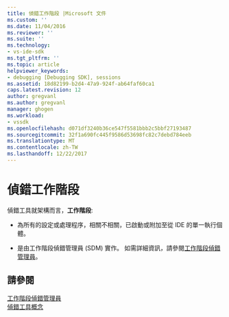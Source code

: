 ```yaml
---
title: 偵錯工作階段 |Microsoft 文件
ms.custom: ''
ms.date: 11/04/2016
ms.reviewer: ''
ms.suite: ''
ms.technology:
- vs-ide-sdk
ms.tgt_pltfrm: ''
ms.topic: article
helpviewer_keywords:
- debugging [Debugging SDK], sessions
ms.assetid: 18d82199-b2d4-47a9-924f-ab64faf60ca1
caps.latest.revision: 12
author: gregvanl
ms.author: gregvanl
manager: ghogen
ms.workload:
- vssdk
ms.openlocfilehash: d071df3240b36ce547f5581bbb2c5bbf27193487
ms.sourcegitcommit: 32f1a690fc445f9586d53698fc82c7debd784eeb
ms.translationtype: MT
ms.contentlocale: zh-TW
ms.lasthandoff: 12/22/2017
---
```

# <a name="debug-session"></a>偵錯工作階段
偵錯工具就架構而言，**工作階段**:  
  
-   為所有的設定或處理程序，相關不相關，已啟動或附加至從 IDE 的單一執行個體。  
  
-   是由工作階段偵錯管理員 (SDM) 實作。 如需詳細資訊，請參閱[工作階段偵錯管理員](../../extensibility/debugger/session-debug-manager.md)。  
  
## <a name="see-also"></a>請參閱  
 [工作階段偵錯管理員](../../extensibility/debugger/session-debug-manager.md)   
 [偵錯工具概念](../../extensibility/debugger/debugger-concepts.md)